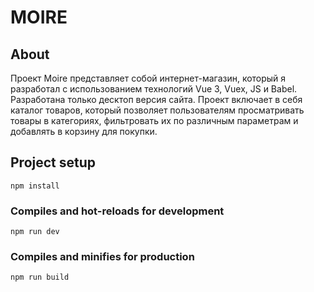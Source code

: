 # MOIRE

## About
Проект Moire представляет собой интернет-магазин, который я разработал с использованием технологий Vue 3, Vuex, JS и Babel. Разработана только десктоп версия сайта. Проект включает в себя каталог товаров, который позволяет пользователям просматривать товары в категориях, фильтровать их по различным параметрам и добавлять в корзину для покупки.

## Project setup
```
npm install
```

### Compiles and hot-reloads for development
```
npm run dev
```

### Compiles and minifies for production
```
npm run build
```
